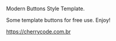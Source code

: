Modern Buttons Style Template.

Some template buttons for free use. Enjoy!

https://cherrycode.com.br
